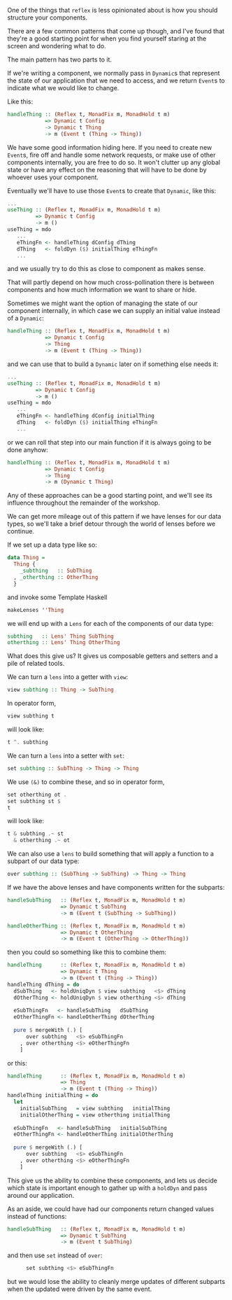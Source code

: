 
One of the things that `reflex` is less opinionated about is how you should structure your components.

There are a few common patterns that come up though, and I've found that they're a good starting point for when you find yourself staring at the screen and wondering what to do.

The main pattern has two parts to it.

If we're writing a component, we normally pass in `Dynamic`s that represent the state of our application that we need to access, and we return `Event`s to indicate what we would like to change.

Like this:
```haskell
handleThing :: (Reflex t, MonadFix m, MonadHold t m) 
            => Dynamic t Config 
            -> Dynamic t Thing 
            -> m (Event t (Thing -> Thing))
```

We have some good information hiding here.
If you need to create new `Event`s, fire off and handle some network requests, or make use of other components internally, you are free to do so.
It won't clutter up any global state or have any effect on the reasoning that will have to be done by whoever uses your component.

Eventually we'll have to use those `Event`s to create that `Dynamic`, like this:
```haskell
...
useThing :: (Reflex t, MonadFix m, MonadHold t m) 
         => Dynamic t Config
         -> m ()
useThing = mdo
   ...
   eThingFn <- handleThing dConfig dThing
   dThing   <- foldDyn ($) initialThing eThingFn
   ...
```
and we usually try to do this as close to component as makes sense.

That will partly depend on how much cross-pollination there is between components and how much information we want to share or hide.

Sometimes we might want the option of managing the state of our component internally, in which case we can supply an initial value instead of a `Dynamic`:
```haskell
handleThing :: (Reflex t, MonadFix m, MonadHold t m) 
            => Dynamic t Config 
            -> Thing 
            -> m (Event t (Thing -> Thing))
```
and we can use that to build a `Dynamic` later on if something else needs it:
```haskell
...
useThing :: (Reflex t, MonadFix m, MonadHold t m) 
         => Dynamic t Config
         -> m ()
useThing = mdo
   ...
   eThingFn <- handleThing dConfig initialThing
   dThing   <- foldDyn ($) initialThing eThingFn
   ...
```
or we can roll that step into our main function if it is always going to be done anyhow:
```haskell
handleThing :: (Reflex t, MonadFix m, MonadHold t m) 
            => Dynamic t Config 
            -> Thing 
            -> m (Dynamic t Thing)
```

Any of these approaches can be a good starting point, and we'll see its influence throughout the remainder of the workshop.

We can get more mileage out of this pattern if we have lenses for our data types, so we'll take a brief detour through the world of lenses before we continue.

If we set up a data type like so:
```haskell
data Thing = 
  Thing {
    _subthing   :: SubThing
  , _otherthing :: OtherThing
  }
```
and invoke some Template Haskell
```haskell
makeLenses ''Thing
```
we will end up with a `Lens` for each of the components of our data type:
```haskell
subthing   :: Lens' Thing SubThing
otherthing :: Lens' Thing OtherThing
```

What does this give us?
It gives us composable getters and setters and a pile of related tools.

We can turn a `lens` into a getter with `view`:
```haskell
view subthing :: Thing -> SubThing
```

In operator form, 
```haskell
view subthing t
```
will look like:
```haskell
t ^. subthing
```

We can turn a `lens` into a setter with `set`:
```haskell
set subthing :: SubThing -> Thing -> Thing
```

We use `(&)` to combine these, and so in operator form,
```haskell
set otherthing ot . 
set subthing st $ 
t
```
will look like:
```haskell
t & subthing .~ st
  & otherthing .~ ot
```

We can also use a `lens` to build something that will apply a function to a subpart of our data type:
```haskell
over subthing :: (SubThing -> SubThing) -> Thing -> Thing
```

If we have the above lenses and have components written for the subparts:
```haskell
handleSubThing   :: (Reflex t, MonadFix m, MonadHold t m) 
                 => Dynamic t SubThing 
                 -> m (Event t (SubThing -> SubThing))

handleOtherThing :: (Reflex t, MonadFix m, MonadHold t m) 
                 => Dynamic t OtherThing 
                 -> m (Event t (OtherThing -> OtherThing))
```
then you could so something like this to combine them:
```haskell
handleThing      :: (Reflex t, MonadFix m, MonadHold t m) 
                 => Dynamic t Thing
                 -> m (Event t (Thing -> Thing))
handleThing dThing = do
  dSubThing   <- holdUniqDyn $ view subthing   <$> dThing
  dOtherThing <- holdUniqDyn $ view otherthing <$> dThing
  
  eSubThingFn   <- handleSubThing   dSubThing
  eOtherThingFn <- handleOtherThing dOtherThing
  
  pure $ mergeWith (.) [
      over subthing   <$> eSubThingFn
    , over otherthing <$> eOtherThingFn
    ]
```
or this:
```haskell
handleThing      :: (Reflex t, MonadFix m, MonadHold t m) 
                 => Thing
                 -> m (Event t (Thing -> Thing))
handleThing initialThing = do
  let
    initialSubThing   = view subthing   initialThing
    initialOtherThing = view otherthing initialThing
  
  eSubThingFn   <- handleSubThing   initialSubThing
  eOtherThingFn <- handleOtherThing initialOtherThing
  
  pure $ mergeWith (.) [
      over subthing   <$> eSubThingFn
    , over otherthing <$> eOtherThingFn
    ]
```

This give us the ability to combine these components, and lets us decide which state is important enough to gather up with a `holdDyn` and pass around our application.

As an aside, we could have had our components return changed values instead of functions:
```haskell
handleSubThing   :: (Reflex t, MonadFix m, MonadHold t m) 
                 => Dynamic t SubThing 
                 -> m (Event t SubThing)
```
and then use `set` instead of `over`:
```haskell
      set subthing <$> eSubThingFn
```
but we would lose the ability to cleanly merge updates of different subparts when the updated were driven by the same event.

